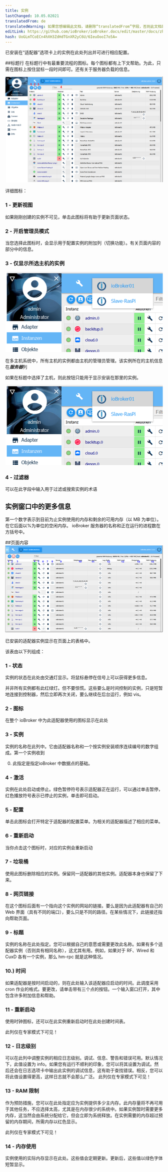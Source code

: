 ```yaml
---
title: 实例
lastChanged: 10.05.02021
translatedFrom: de
translatedWarning: 如果您想编辑此文档，请删除“translatedFrom”字段，否则此文档将再次自动翻译
editLink: https://github.com/ioBroker/ioBroker.docs/edit/master/docs/zh-cn/admin/instances.md
hash: UoGLmTCoECn4hXH3ZdHdTGnXR2yC6U/6IeuOooI7o5A=
---
```

已安装在“适配器”选项卡上的实例在此处列出并可进行相应配置。

##标题行
在标题行中有最重要流程的图标。每个图标都有上下文帮助。为此，只需在图标上按住鼠标一段时间即可。还有关于服务器负载的信息。

![标题栏中的图标](../../de/admin/media/ADMIN_Instanzen_numbers.png)

详细图标：

### 1 - 更新视图
如果刚刚创建的实例不可见，单击此图标将有助于更新页面状态。

### 2 - 开启管理员模式
当您选择此图标时，会显示用于配置实例的附加列（切换功能）。有关页面内容的部分中的信息。

### 3 - 仅显示所选主机的实例
![可用主机](../../de/admin/media/ADMIN_Instanzen_hosts.png)

在多主机系统中，所有主机的实例都由主机的管理员管理。该实例所在的主机信息在***服务器***列

如果在标题中选择了主机，则此按钮只能用于显示安装在那里的实例。

![可用主机](../../de/admin/media/ADMIN_Instanzen_hosts.png)

### 4 - 过滤器
可以在此字段中输入用于过滤或搜索实例的术语

## 实例窗口中的更多信息
第一个数字表示到目前为止实例使用的内存和剩余的可用内存（以 MB 为单位）。在它后面以%为单位的空闲内存。 ioBroker 服务器的名称和正在运行的进程数在方括号中。

##页面内容
![可用主机](../../de/admin/media/ADMIN_Instanzen_numbers02.png)

已安装的适配器实例显示在页面上的表格中。

该表由以下列组成：

### 1 - 状态
实例的状态在此处由交通灯显示。将鼠标悬停在信号上可以获得更多信息。

并非所有实例都有此红绿灯。但不要惊慌。这些要么是时间控制的实例，只是短暂地连接到控制器，然后立即再次关闭，要么继续在后台运行，例如 vis。

### 2 - 图标
在整个 ioBroker 中为此适配器使用的图标显示在此处

### 3 - 实例
实例的名称在此列中。它由适配器名称和一个按实例安装顺序连续编号的数字组成。第一个实例收到

0. 此指定是指定ioBroker 中数据点的基础。

### 4 - 激活
实例在此处启动或停止。绿色暂停符号表示适配器正在运行，可以通过单击暂停，红色播放符号表示已停止的实例，单击即可启动。

### 5 - 配置
单击此图标会打开特定于适配器的配置菜单。为相关的适配器描述了相应的菜单。

### 6 - 重新启动
当你点击这个图标时，对应的实例会重新启动

### 7 - 垃圾桶
使用此图标删除相应的实例。保留同一适配器的其他实例。适配器本身也保留了下来。

### 8 - 网页链接
在这个图标后面有一个指向这个实例的网站的链接。要么是因为此适配器有自己的 Web 界面（具有不同的端口），要么只是不同的路径。在某些情况下，此链接还指向帮助页面。

### 9 - 标题
实例的名称在此处指定。您可以根据自己的意愿或需要更改此名称。如果有多个适配器实例（否则具有相同名称），这尤其有用。例如，如果对于 RF、Wired 和 CuxD 各有一个实例，那么 hm-rpc 就是这种情况。

### 10.) 时间
如果适配器是按时间启动的，则在此处输入该适配器应启动的时间。此调度采用 cron 作业的格式。要更改，请单击带有三个点的按钮。一个输入窗口打开，其中包含许多附加信息和帮助。

### 11 - 重新启动
使用时钟图标，还可以在此实例重新启动时在此处创建时间表。

此列仅在专家模式下可见！

### 12 - 日志级别
可以在此列中调整实例的相应日志级别。调试、信息、警告和错误可用。默认情况下，此值设置为 info。如果您有运行不顺利的印象，您可以将其设置为调试。然后还会在日志选项卡中输出此实例的调试信息，这有助于查找错误。相反，您可以将此值设置得更高，这样日志就不会那么广泛。
此列仅在专家模式下可见！

### 13 - RAM 限制
作为预防措施，您可以在此处指定应为实例提供多少主内存。此内存量将不再可用于其他任务，不应选择太高，尤其是在内存很少的系统中。如果实例暂时需要更多内存，这当然会由系统分配给它，但会立即为系统释放。在实例需要的内存超过预留的内存期间，所需内存以红色显示。

此列仅在专家模式下可见！

### 14 - 内存使用
实例使用的实际内存显示在此处。这些值会定期更新。更新后，这些值以绿色字体短暂显示。